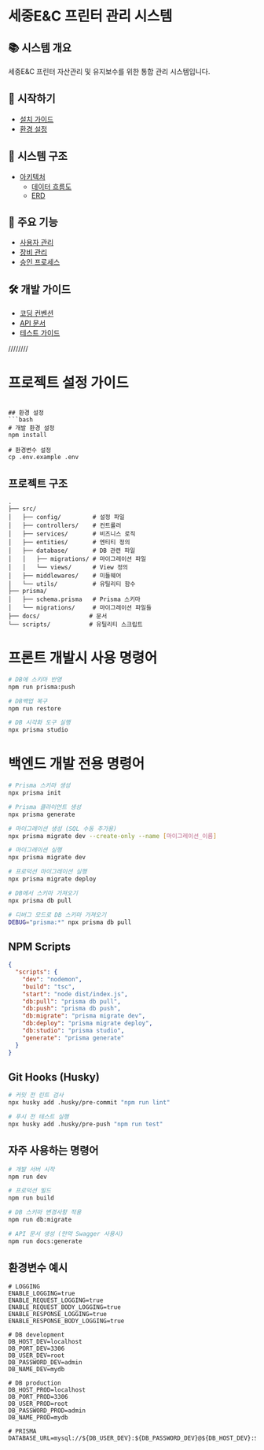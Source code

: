 # 세중E&C 프린터 관리 시스템

## 📚 시스템 개요
세중E&C 프린터 자산관리 및 유지보수를 위한 통합 관리 시스템입니다.

## 🚀 시작하기
- [설치 가이드](docs/getting-started.md)
- [환경 설정](docs/setup.md)

## 📂 시스템 구조
- [아키텍처](docs/architecture/README.md)
  - [데이터 흐름도](docs/architecture/dfd.md)
  - [ERD](docs/architecture/erd.md)

## 📌 주요 기능
- [사용자 관리](docs/features/user-management.md)
- [장비 관리](docs/features/device-management.md)
- [승인 프로세스](docs/features/approval-process.md)

## 🛠 개발 가이드
- [코딩 컨벤션](docs/dev/conventions.md)
- [API 문서](docs/api/README.md)
- [테스트 가이드](docs/dev/testing.md)

////////
# 프로젝트 설정 가이드

```

## 환경 설정
```bash
# 개발 환경 설정
npm install

# 환경변수 설정
cp .env.example .env
```

## 프로젝트 구조
```
.
├── src/
│   ├── config/         # 설정 파일
│   ├── controllers/    # 컨트롤러
│   ├── services/       # 비즈니스 로직
│   ├── entities/       # 엔티티 정의
│   ├── database/       # DB 관련 파일
│   │   ├── migrations/ # 마이그레이션 파일
│   │   └── views/      # View 정의
│   ├── middlewares/    # 미들웨어
│   └── utils/          # 유틸리티 함수
├── prisma/
│   ├── schema.prisma   # Prisma 스키마
│   └── migrations/     # 마이그레이션 파일들
├── docs/              # 문서
└── scripts/           # 유틸리티 스크립트
```


# 프론트 개발시 사용 명령어
```bash
# DB에 스키마 반영
npm run prisma:push

# DB백업 복구
npm run restore

# DB 시각화 도구 실행
npx prisma studio
```

# 백엔드 개발 전용 명령어
```bash
# Prisma 스키마 생성
npx prisma init

# Prisma 클라이언트 생성
npx prisma generate

# 마이그레이션 생성 (SQL 수동 추가용)
npx prisma migrate dev --create-only --name [마이그레이션_이름]

# 마이그레이션 실행
npx prisma migrate dev

# 프로덕션 마이그레이션 실행
npx prisma migrate deploy

# DB에서 스키마 가져오기
npx prisma db pull

# 디버그 모드로 DB 스키마 가져오기
DEBUG="prisma:*" npx prisma db pull

```

## NPM Scripts
```json
{
  "scripts": {
    "dev": "nodemon",
    "build": "tsc",
    "start": "node dist/index.js",
    "db:pull": "prisma db pull",
    "db:push": "prisma db push",
    "db:migrate": "prisma migrate dev",
    "db:deploy": "prisma migrate deploy",
    "db:studio": "prisma studio",
    "generate": "prisma generate"
  }
}
```

## Git Hooks (Husky)
```bash
# 커밋 전 린트 검사
npx husky add .husky/pre-commit "npm run lint"

# 푸시 전 테스트 실행
npx husky add .husky/pre-push "npm run test"
```

## 자주 사용하는 명령어
```bash
# 개발 서버 시작
npm run dev

# 프로덕션 빌드
npm run build

# DB 스키마 변경사항 적용
npm run db:migrate

# API 문서 생성 (만약 Swagger 사용시)
npm run docs:generate
```

## 환경변수 예시
```env
# LOGGING
ENABLE_LOGGING=true
ENABLE_REQUEST_LOGGING=true
ENABLE_REQUEST_BODY_LOGGING=true
ENABLE_RESPONSE_LOGGING=true
ENABLE_RESPONSE_BODY_LOGGING=true

# DB development
DB_HOST_DEV=localhost
DB_PORT_DEV=3306
DB_USER_DEV=root
DB_PASSWORD_DEV=admin
DB_NAME_DEV=mydb

# DB production
DB_HOST_PROD=localhost
DB_PORT_PROD=3306
DB_USER_PROD=root
DB_PASSWORD_PROD=admin
DB_NAME_PROD=mydb

# PRISMA
DATABASE_URL=mysql://${DB_USER_DEV}:${DB_PASSWORD_DEV}@${DB_HOST_DEV}:${DB_PORT_DEV}/${DB_NAME_DEV}

```